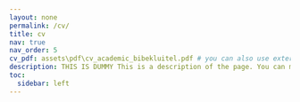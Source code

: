 ```yaml
---
layout: none 
permalink: /cv/
title: cv
nav: true
nav_order: 5
cv_pdf: assets\pdf\cv_academic_bibekluitel.pdf # you can also use external links here
description: THIS IS DUMMY This is a description of the page. You can modify it in '_pages/cv.md'. You can also change or remove the top pdf download button.
toc:
  sidebar: left
---
```

